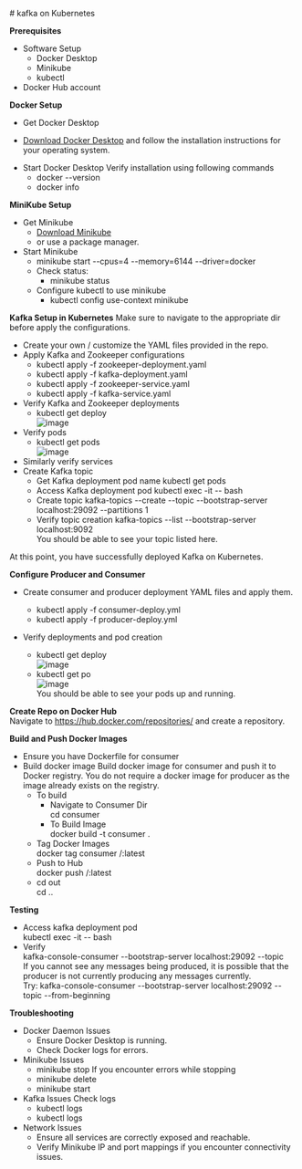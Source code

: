 ﻿﻿# kafka on Kubernetes

**Prerequisites**
- Software Setup
  * Docker Desktop
  * Minikube
  * kubectl
- Docker Hub account 

**Docker Setup**
+ Get Docker Desktop
 - [Download Docker Desktop](https://www.docker.com/products/docker-desktop/) and follow the installation instructions for your operating system.
+ Start Docker Desktop
  Verify installation using following commands <br>
   - docker --version
   - docker info

**MiniKube Setup**
+ Get Minikube <br>
  - [Download Minikube](https://minikube.sigs.k8s.io/docs/start/?arch=%2Fwindows%2Fx86-64%2Fstable%2F.exe+download)
  - or use a package manager.
+ Start Minikube
  - minikube start --cpus=4 --memory=6144 --driver=docker
  - Check status:
    * minikube status
  - Configure kubectl to use minikube
    * kubectl config use-context minikube

**Kafka Setup in Kubernetes**
Make sure to navigate to the appropriate dir before apply the configurations. 
+ Create your own / customize the YAML files provided in the repo.
+ Apply Kafka and Zookeeper configurations
  - kubectl apply -f zookeeper-deployment.yaml
  - kubectl apply -f kafka-deployment.yaml
  - kubectl apply -f zookeeper-service.yaml
  - kubectl apply -f kafka-service.yaml
+ Verify Kafka and Zookeeper deployments
  - kubectl get deploy <br>
    ![image](https://github.com/user-attachments/assets/b9f793ac-4151-48c3-ad44-df689e378bb1)
+ Verify pods
  - kubectl get pods <br>
    ![image](https://github.com/user-attachments/assets/bbb0f3f2-dc5a-4645-a8ad-640adf9b60dd)
+ Similarly verify services
+ Create Kafka topic
  - Get Kafka deployment pod name
    kubectl get pods
  - Access Kafka deployment pod
    kubectl exec <kafka-deployment-pod> -it -- bash
  - Create topic
    kafka-topics --create --topic <your-topic-name> --bootstrap-server localhost:29092 --partitions 1
  - Verify topic creation
    kafka-topics --list --bootstrap-server localhost:9092 <br>
    You should be able to see your topic listed here.

At this point, you have successfully deployed Kafka on Kubernetes. 

**Configure Producer and Consumer**
+ Create consumer and producer deployment YAML files and apply them.
  - kubectl apply -f consumer-deploy.yml
  - kubectl apply -f producer-deploy.yml
    
+ Verify deployments and pod creation
  - kubectl get deploy <br>
    ![image](https://github.com/user-attachments/assets/3dd51bd3-93d2-41ed-9f1a-f45ac1c5fdaa)
  - kubectl get po <br>
    ![image](https://github.com/user-attachments/assets/1d64f0e5-72ef-4dbe-8244-e8637d45a3ad) <br>
You should be able to see your pods up and running.

**Create Repo on Docker Hub** <br>
Navigate to https://hub.docker.com/repositories/<your-user-name> and create a repository. 

**Build and Push Docker Images**
+ Ensure you have Dockerfile for consumer
+ Build docker image
  Build docker image for consumer and push it to Docker registry. You do not require a docker image for producer as the image already exists on the registry.
  * To build <br>
    - Navigate to Consumer Dir <br>
      cd consumer <br>
    - To Build Image <br>
      docker build -t consumer . <br>
  * Tag Docker Images <br>
    docker tag consumer <your-username>/<your-repo-name>:latest <br>
  * Push to Hub <br>
    docker push <your-username>/<your-repo-name>:latest <br>
  * cd out <br>
    cd .. <br>

**Testing**
+ Access kafka deployment pod <br>
  kubectl exec <kafka-deployment-pod-name> -it -- bash <br>
+ Verify <br>
  kafka-console-consumer --bootstrap-server localhost:29092 --topic <your-topic-name> <br>
  If you cannot see any messages being produced, it is possible that the producer is not currently producing any messages currently. <br>
  Try: kafka-console-consumer --bootstrap-server localhost:29092 --topic <your-topic-name> --from-beginning <br>

**Troubleshooting**
+ Docker Daemon Issues
  * Ensure Docker Desktop is running.
  * Check Docker logs for errors.
+ Minikube Issues
  * minikube stop
  If you encounter errors while stopping
  * minikube delete
  * minikube start
+ Kafka Issues
  Check logs
  * kubectl logs <kafka-pod-name>
  * kubectl logs <zookeeper-pod-name>
+ Network Issues
  * Ensure all services are correctly exposed and reachable.
  * Verify Minikube IP and port mappings if you encounter connectivity issues.


